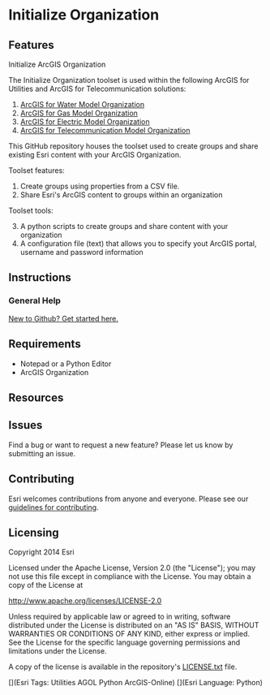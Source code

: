 # Initialize Organization


## Features

Initialize ArcGIS Organization

The Initialize Organization toolset is used within the following ArcGIS for Utilities and ArcGIS for Telecommunication solutions:
1. [ArcGIS for Water Model Organization](http://solutions.arcgis.com/utilities/water/help/arcgis-online-for-water-utilities/)
2. [ArcGIS for Gas Model Organization](http://solutions.arcgis.com/utilities/gas/help/arcgis-online-for-gas-utilities/)
3. [ArcGIS for Electric Model Organization](http://solutions.arcgis.com/utilities/electric/help/arcgis-online-for-electric-utilities/)
4. [ArcGIS for Telecommunication Model Organization](http://solutions.arcgis.com/telecommunications/help/arcgis-online-for-telecom/)

This GitHub repository houses the toolset used to create groups and share existing Esri content with your ArcGIS Organization. 


Toolset features:

1. Create groups using properties from a CSV file.
2. Share Esri's ArcGIS content to groups within an organization

Toolset tools:

3. A python scripts to create groups and share content with your organization
4. A configuration file (text) that allows you to specify yout ArcGIS portal, username and password information 


## Instructions

### General Help
[New to Github? Get started here.](http://htmlpreview.github.com/?https://github.com/Esri/esri.github.com/blob/master/help/esri-getting-to-know-github.html)

## Requirements

* Notepad or a Python Editor
* ArcGIS Organization
 
## Resources


## Issues

Find a bug or want to request a new feature?  Please let us know by submitting an issue.


## Contributing

Esri welcomes contributions from anyone and everyone.
Please see our [guidelines for contributing](https://github.com/esri/contributing).

## Licensing

Copyright 2014 Esri

Licensed under the Apache License, Version 2.0 (the "License");
you may not use this file except in compliance with the License.
You may obtain a copy of the License at

   http://www.apache.org/licenses/LICENSE-2.0

Unless required by applicable law or agreed to in writing, software
distributed under the License is distributed on an "AS IS" BASIS,
WITHOUT WARRANTIES OR CONDITIONS OF ANY KIND, either express or implied.
See the License for the specific language governing permissions and
limitations under the License.

A copy of the license is available in the repository's
[LICENSE.txt](https://raw.github.com/Esri/telco-service-qualification/master/LICENSE.txt) file.

[](Esri Tags: Utilities AGOL Python ArcGIS-Online)
[](Esri Language: Python)
